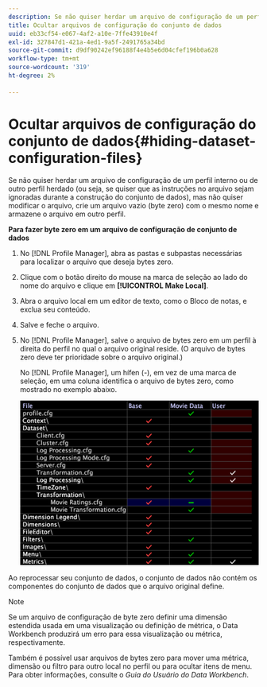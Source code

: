 ```yaml
---
description: Se não quiser herdar um arquivo de configuração de um perfil interno ou de outro perfil herdado (ou seja, se quiser que as instruções no arquivo sejam ignoradas durante a construção do conjunto de dados), mas não quiser modificar o arquivo, crie um arquivo vazio (byte zero) com o mesmo nome e armazene o arquivo em outro perfil.
title: Ocultar arquivos de configuração do conjunto de dados
uuid: eb33cf54-e067-4af2-a10e-7ffe43910e4f
exl-id: 327847d1-421a-4ed1-9a5f-2491765a34bd
source-git-commit: d9df90242ef96188f4e4b5e6d04cfef196b0a628
workflow-type: tm+mt
source-wordcount: '319'
ht-degree: 2%

---
```


# Ocultar arquivos de configuração do conjunto de dados{#hiding-dataset-configuration-files}

Se não quiser herdar um arquivo de configuração de um perfil interno ou de outro perfil herdado (ou seja, se quiser que as instruções no arquivo sejam ignoradas durante a construção do conjunto de dados), mas não quiser modificar o arquivo, crie um arquivo vazio (byte zero) com o mesmo nome e armazene o arquivo em outro perfil.

**Para fazer byte zero em um arquivo de configuração de conjunto de dados**

1. No [!DNL Profile Manager], abra as pastas e subpastas necessárias para localizar o arquivo que deseja bytes zero.
1. Clique com o botão direito do mouse na marca de seleção ao lado do nome do arquivo e clique em **[!UICONTROL Make Local]**.
1. Abra o arquivo local em um editor de texto, como o Bloco de notas, e exclua seu conteúdo.
1. Salve e feche o arquivo.
1. No [!DNL Profile Manager], salve o arquivo de bytes zero em um perfil à direita do perfil no qual o arquivo original reside. (O arquivo de bytes zero deve ter prioridade sobre o arquivo original.)

   No [!DNL Profile Manager], um hífen (-), em vez de uma marca de seleção, em uma coluna identifica o arquivo de bytes zero, como mostrado no exemplo abaixo.

   ![](assets/vis_ProfileManager_ZeroByteFile.png)

Ao reprocessar seu conjunto de dados, o conjunto de dados não contém os componentes do conjunto de dados que o arquivo original define.

>[!NOTE]
>
>Se um arquivo de configuração de byte zero definir uma dimensão estendida usada em uma visualização ou definição de métrica, o Data Workbench produzirá um erro para essa visualização ou métrica, respectivamente.

Também é possível usar arquivos de bytes zero para mover uma métrica, dimensão ou filtro para outro local no perfil ou para ocultar itens de menu. Para obter informações, consulte o *Guia do Usuário do Data Workbench*.
